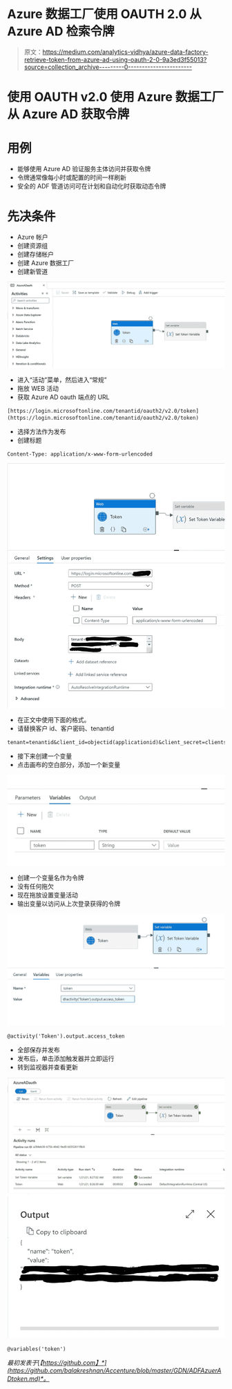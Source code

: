 # Azure 数据工厂使用 OAUTH 2.0 从 Azure AD 检索令牌

> 原文：<https://medium.com/analytics-vidhya/azure-data-factory-retrieve-token-from-azure-ad-using-oauth-2-0-9a3ed3f55013?source=collection_archive---------0----------------------->

# 使用 OAUTH v2.0 使用 Azure 数据工厂从 Azure AD 获取令牌

# 用例

*   能够使用 Azure AD 验证服务主体访问并获取令牌
*   令牌通常像每小时或配置的时间一样刷新
*   安全的 ADF 管道访问可在计划和自动化时获取动态令牌

# 先决条件

*   Azure 帐户
*   创建资源组
*   创建存储帐户
*   创建 Azure 数据工厂
*   创建新管道

![](img/640b25364b38aa31d5ae860953727a29.png)

*   进入“活动”菜单，然后进入“常规”
*   拖放 WEB 活动
*   获取 Azure AD oauth 端点的 URL

```
[https://login.microsoftonline.com/tenantid/oauth2/v2.0/token](https://login.microsoftonline.com/tenantid/oauth2/v2.0/token)
```

*   选择方法作为发布
*   创建标题

```
Content-Type: application/x-www-form-urlencoded
```

![](img/51737fbde5d9995ecfe95735a1577e59.png)

*   在正文中使用下面的格式。
*   请替换客户 id、客户密码、tenantid

```
tenant=tenantid&client_id=objectid(applicationid)&client_secret=clientsecret&grant_type=client_credentials&scope=https://graph.microsoft.com/.default
```

*   接下来创建一个变量
*   点击画布的空白部分，添加一个新变量

![](img/b23e150b1bc3e509e57c77162623ff4b.png)

*   创建一个变量名作为令牌
*   没有任何拖欠
*   现在拖放设置变量活动
*   输出变量以访问从上次登录获得的令牌

![](img/db23a3754bfd67b0fb3a80dfc3cd631e.png)

```
@activity('Token').output.access_token
```

*   全部保存并发布
*   发布后，单击添加触发器并立即运行
*   转到监视器并查看更新

![](img/ebf9ac08627bf2543d4a33db89c9b8a7.png)![](img/a8df6e9fb918b971d879d67fccd8a791.png)

```
@variables('token')
```

*最初发表于*[*【https://github.com】*](https://github.com/balakreshnan/Accenture/blob/master/GDN/ADFAzuerADtoken.md)*。*